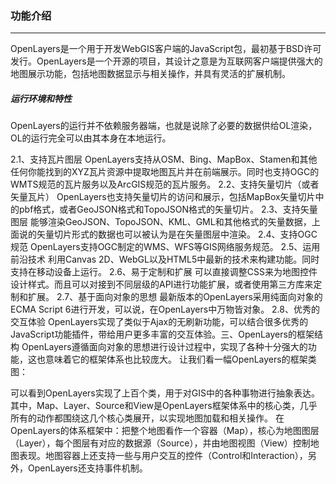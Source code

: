 ### 功能介绍

------

OpenLayers是一个用于开发WebGIS客户端的JavaScript包，最初基于BSD许可发行。OpenLayers是一个开源的项目，其设计之意是为互联网客户端提供强大的地图展示功能，包括地图数据显示与相关操作，并具有灵活的扩展机制。

##### 运行环境和特性

OpenLayers的运行并不依赖服务器端，也就是说除了必要的数据供给OL渲染，OL的运行完全可以由其本身在本地运行。





2.1、支持瓦片图层
OpenLayers支持从OSM、Bing、MapBox、Stamen和其他任何你能找到的XYZ瓦片资源中提取地图瓦片并在前端展示。同时也支持OGC的WMTS规范的瓦片服务以及ArcGIS规范的瓦片服务。
2.2、支持矢量切片（或者矢量瓦片）
OpenLayers也支持矢量切片的访问和展示，包括MapBox矢量切片中的pbf格式，或者GeoJSON格式和TopoJSON格式的矢量切片。
2.3、支持矢量图层
能够渲染GeoJSON、TopoJSON、KML、GML和其他格式的矢量数据，上面说的矢量切片形式的数据也可以被认为是在矢量图层中渲染。
2.4、支持OGC规范
OpenLayers支持OGC制定的WMS、WFS等GIS网络服务规范。
2.5、运用前沿技术
利用Canvas 2D、WebGL以及HTML5中最新的技术来构建功能。同时支持在移动设备上运行。
2.6、易于定制和扩展
可以直接调整CSS来为地图控件设计样式。而且可以对接到不同层级的API进行功能扩展，或者使用第三方库来定制和扩展。
2.7、基于面向对象的思想
最新版本的OpenLayers采用纯面向对象的ECMA Script 6进行开发，可以说，在OpenLayers中万物皆对象。
2.8、优秀的交互体验
OpenLayers实现了类似于Ajax的无刷新功能，可以结合很多优秀的JavaScript功能插件，带给用户更多丰富的交互体验。三、OpenLayers的框架结构
OpenLayers遵循面向对象的思想进行设计过程中，实现了各种十分强大的功能，这也意味着它的框架体系也比较庞大。
让我们看一幅OpenLayers的框架类图：

可以看到OpenLayers实现了上百个类，用于对GIS中的各种事物进行抽象表达。
其中，Map、Layer、Source和View是OpenLayers框架体系中的核心类，几乎所有的动作都围绕这几个核心类展开，以实现地图加载和相关操作。
在OpenLayers的体系框架中：把整个地图看作一个容器（Map），核心为地图图层（Layer），每个图层有对应的数据源（Source），并由地图视图（View）控制地图表现。地图容器上还支持一些与用户交互的控件（Control和Interaction），另外，OpenLayers还支持事件机制。
